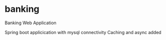 # banking
Banking Web Application

Spring boot applicication with mysql connectivity
Caching and async added
